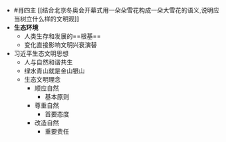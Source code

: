 - #肖四主 [[结合北京冬奥会开幕式用一朵朵雪花构成一朵大雪花的语义,说明应当树立什么样的文明观]]  
- **生态环境**
	- 人类生存和发展的==根基==
	- 变化直接影响文明兴衰演替
- 习近平生态文明思想
	- 人与自然和谐共生
	- 绿水青山就是金山银山
	- 生态文明理念
		- 顺应自然
			- 基本原则
		- 尊重自然
			- 首要态度
		- 改造自然
			- 重要责任